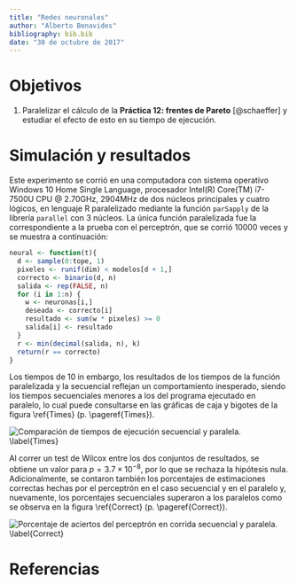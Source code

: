 ```yaml
---
title: "Redes neuronales"
author: "Alberto Benavides"
bibliography: bib.bib
date: "30 de octubre de 2017"
---
```


# Objetivos
1. Paralelizar el cálculo de la **Práctica 12: frentes de Pareto** [@schaeffer] y estudiar el efecto de esto en su tiempo de ejecución.

# Simulación y resultados
Este experimento se corrió en una computadora con sistema operativo Windows 10 Home Single Language, procesador Intel(R) Core(TM) i7-7500U CPU @ $2.70$GHz, $2904$MHz de dos núcleos principales y cuatro lógicos, en lenguaje R paralelizado mediante la función `parSapply` de la librería `parallel` con 3 núcleos. La única función paralelizada fue la correspondiente a la prueba con el perceptrón, que se corrió $10000$ veces y se muestra a continuación:

```r
neural <- function(t){
  d <- sample(0:tope, 1)
  pixeles <- runif(dim) < modelos[d + 1,]
  correcto <- binario(d, n)
  salida <- rep(FALSE, n)
  for (i in 1:n) {
    w <- neuronas[i,]
    deseada <- correcto[i]
    resultado <- sum(w * pixeles) >= 0
    salida[i] <- resultado
  }
  r <- min(decimal(salida, n), k)
  return(r == correcto)
}
```

Los tiempos de 10 in embargo, los resultados de los tiempos de la función paralelizada y la secuencial reflejan un comportamiento inesperado, siendo los tiempos secuenciales menores a los del programa ejecutado en paralelo, lo cual puede consultarse en las gráficas de caja y bigotes de la figura \ref{Times} (p. \pageref{Times}).

![Comparación de tiempos de ejecución secuencial y paralela. \label{Times}](Times.png)

Al correr un test de Wilcox entre los dos conjuntos de resultados, se obtiene un valor para $p = 3.7 \times 10^{-8}$, por lo que se rechaza la hipótesis nula. Adicionalmente, se contaron también los porcentajes de estimaciones correctas hechas por el perceptrón en el caso secuencial y en el paralelo y, nuevamente, los porcentajes secuenciales superaron a los paralelos como se observa en la figura \ref{Correct} (p. \pageref{Correct}).

![Porcentaje de aciertos del perceptrón en corrida secuencial y paralela. \label{Correct}](Correct.png)

# Referencias

